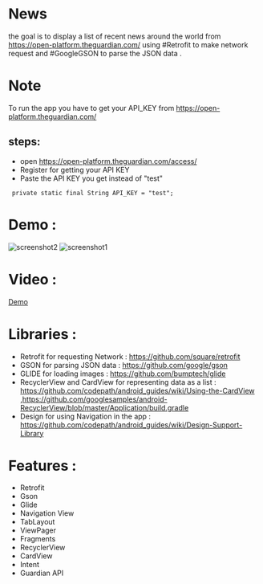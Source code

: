 # News
the goal is to display a list of recent news around the world from  https://open-platform.theguardian.com/ using #Retrofit to make network 
request and #GoogleGSON to parse the JSON data .

# Note 
To run the app you have to get your API_KEY from https://open-platform.theguardian.com/
## steps: 
* open https://open-platform.theguardian.com/access/
* Register for getting your API KEY 
* Paste the API KEY you get instead of "test" 
```
 private static final String API_KEY = "test";
```
# Demo :
![screenshot2](https://user-images.githubusercontent.com/21147699/52521429-baebe000-2c7f-11e9-8529-b21f14033ff7.jpg)
![screenshot1](https://user-images.githubusercontent.com/21147699/52521454-0acaa700-2c80-11e9-9434-19ee92349cd1.jpg)

# Video :
[Demo](https://youtu.be/BlJJVjiWMUY)

# Libraries :
* Retrofit for requesting Network : https://github.com/square/retrofit
* GSON for parsing JSON data : https://github.com/google/gson
* GLIDE for loading images : https://github.com/bumptech/glide
* RecyclerView and CardView for representing data as a list : https://github.com/codepath/android_guides/wiki/Using-the-CardView
 ,https://github.com/googlesamples/android-RecyclerView/blob/master/Application/build.gradle
* Design for using Navigation in the app : https://github.com/codepath/android_guides/wiki/Design-Support-Library

# Features :
* Retrofit 
* Gson 
* Glide 
* Navigation View 
* TabLayout 
* ViewPager 
* Fragments
* RecyclerView 
* CardView 
* Intent 
* Guardian API



